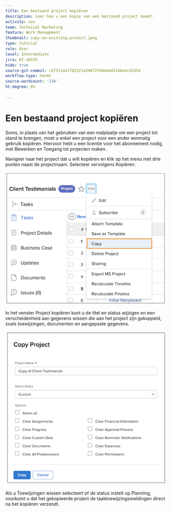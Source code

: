 ```yaml
---
title: Een bestaand project kopiëren
description: Leer hoe u een kopie van een bestaand project maakt.
activity: use
team: Technical Marketing
feature: Work Management
thumbnail: copy-an-existing-project.jpeg
type: Tutorial
role: User
level: Intermediate
jira: KT-10155
hide: true
source-git-commit: c675114a7f82521a59072f80a64d314be4cd335d
workflow-type: tm+mt
source-wordcount: '134'
ht-degree: 0%

---
```


# Een bestaand project kopiëren

Soms, in plaats van het gebruiken van een malplaatje om een project tot stand te brengen, moet u enkel een project voor een ander eenmalig gebruik kopiëren. Hiervoor hebt u een licentie voor het abonnement nodig, met Bewerken en Toegang tot projecten maken.

Navigeer naar het project dat u wilt kopiëren en klik op het menu met drie punten naast de projectnaam. Selecteer vervolgens Kopiëren.

![ het menuoptie van het het project van het Exemplaar ](assets/copy-existing-01.png)

In het venster Project kopiëren kunt u de titel en status wijzigen en een verscheidenheid aan gegevens wissen die aan het project zijn gekoppeld, zoals toewijzingen, documenten en aangepaste gegevens.

![ het projectopties van het Exemplaar ](assets/copy-existing-02.png)


Als u Toewijzingen wissen selecteert of de status instelt op Planning, voorkomt u dat het gekopieerde project de taaktoewijzingsmeldingen direct na het kopiëren verzendt.
